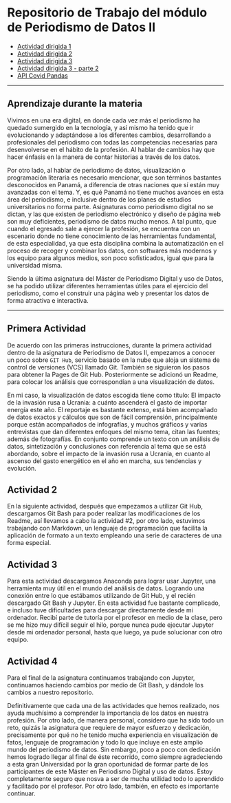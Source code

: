 # Repositorio de Trabajo del  módulo de Periodismo de Datos II

- [Actividad dirigida 1](ad1.md)
- [Actividad dirigida 2](ad2.md)
- [Actividad dirigida 3](ad3.md)
- [Actividad dirigida 3 - parte 2](ad3_2.md)
- [API Covid Pandas](api-covid-pandas.md)

--------------------------------------------------------------------------------------------------------------------------------------------------------------------
## Aprendizaje durante la materia
Vivimos en una era digital, en donde cada vez más el periodismo ha quedado sumergido en la tecnología, y así mismo ha tenido que ir evolucionando y adaptándose a los diferentes cambios, desarrollando a profesionales del periodismo con todas las competencias necesarias para desenvolverse en el hábito de la profesión. Al hablar de cambios hay que hacer énfasis en la manera de contar historias a través de los datos. 

 
Por otro lado, al hablar de periodismo de datos, visualización o programación literaria es necesario mencionar, que son términos bastantes desconocidos en Panamá, a diferencia de otras naciones que sí están muy avanzadas con el tema. Y, es qué Panamá no tiene muchos avances en esta área del periodismo, e inclusive dentro de los planes de estudios universitarios no forma parte. Asignaturas como periodismo digital no se dictan, y las que existen de periodismo electrónico y diseño de página web son muy deficientes, periodismo de datos mucho menos. A tal punto, que cuando el egresado sale a ejercer la profesión, se encuentra con un escenario donde no tiene conocimiento de las herramientas fundamental, de esta especialidad, ya que esta disciplina combina la automatización en el proceso de recoger y combinar los datos, con softwares más modernos y los equipo para algunos medios, son poco sofisticados, igual que para la universidad misma.


Siendo la última asignatura del Máster de Periodismo Digital y uso de Datos, se ha podido utilizar diferentes herramientas útiles para el ejercicio del periodismo, como el construir una página web y presentar los datos de forma atractiva e interactiva.

--------------------------------------------------------------------------------------------------------------------------------------------------------------------
## Primera Actividad

De acuerdo con las primeras instrucciones, durante la primera actividad dentro de la asignatura de Periodismo de Datos II, empezamos a conocer un poco sobre `GIT Hub`, servicio basado en la nube que aloja un sistema de control de versiones (VCS) llamado Git. También se siguieron los pasos para obtener la Pages de Git Hub. Posteriormente se adicionó un Readme, para colocar los análisis que correspondían a una visualización de datos. 

En mi caso, la visualización de datos escogida tiene como título: El impacto de la invasión rusa a Ucrania: a cuánto ascenderá el gasto de importar energía este año.
El reportaje es bastante extenso, está bien acompañado de datos exactos y cálculos que son de fácil comprensión, principalmente porque están acompañados de infografías, y muchos gráficos y varias entrevistas que dan diferentes enfoques del mismo tema, citan las fuentes; además de fotografías. En conjunto comprende un texto con un análisis de datos, sintetización y conclusiones con referencia al tema que se está abordando, sobre el impacto de la invasión rusa a Ucrania, en cuanto al ascenso del gasto energético en el año en marcha, sus tendencias y evolución.

## Actividad 2

En la siguiente actividad, después que empezamos a utilizar Git Hub, descargamos Git Bash para poder realizar las modificaciones de los Readme, así llevamos a cabo la actividad #2, por otro lado, estuvimos trabajando con Markdown, un lenguaje de programación que facilita la aplicación de formato a un texto empleando una serie de caracteres de una forma especial. 

## Actividad 3

Para esta actividad descargamos Anaconda para lograr usar Jupyter, una herramienta muy útil en el mundo del análisis de datos.
 Logrando una conexión entre lo que estábamos utilizando de Git Hub, y el recién descargado Git Bash y Jupyter. 
En esta actividad fue bastante complicado, e incluso tuve dificultades para descargar directamente desde mi ordenador. Recibí parte de tutoría por el profesor en medio de la clase, pero se me hizo muy difícil seguir el hilo, porque nunca pude ejecutar Jupyter desde mi ordenador personal, hasta que luego, ya pude solucionar con otro equipo.

## Actividad 4
Para el final de la asignatura continuamos trabajando con Jupyter, continuamos haciendo cambios por medio de Git Bash, y dándole los cambios a nuestro repositorio. 

Definitivamente que cada una de las actividades que hemos realizado, nos ayuda muchísimo a comprender la importancia de los datos en nuestra profesión. Por otro lado, de manera personal, considero que  ha sido todo un reto, quizás la asignatura que requiere de mayor esfuerzo y dedicación, precisamente por qué no he tenido mucha experiencia en visualización de fatos, lenguaje de programación y todo lo que incluye en este amplio mundo del periodismo de datos.  Sin embargo, poco a poco con dedicación hemos logrado llegar al final de éste recorrido, como siempre agradeciendo a esta gran Universidad por la gran oportunidad de formar parte de los participantes de este Máster en Periodismo Digital y uso de datos. Estoy completamente seguro que  nosva  a ser de mucha utilidad todo lo aprendido y facilitado por el profesor.  Por otro lado, también, en efecto es importante continuar.
